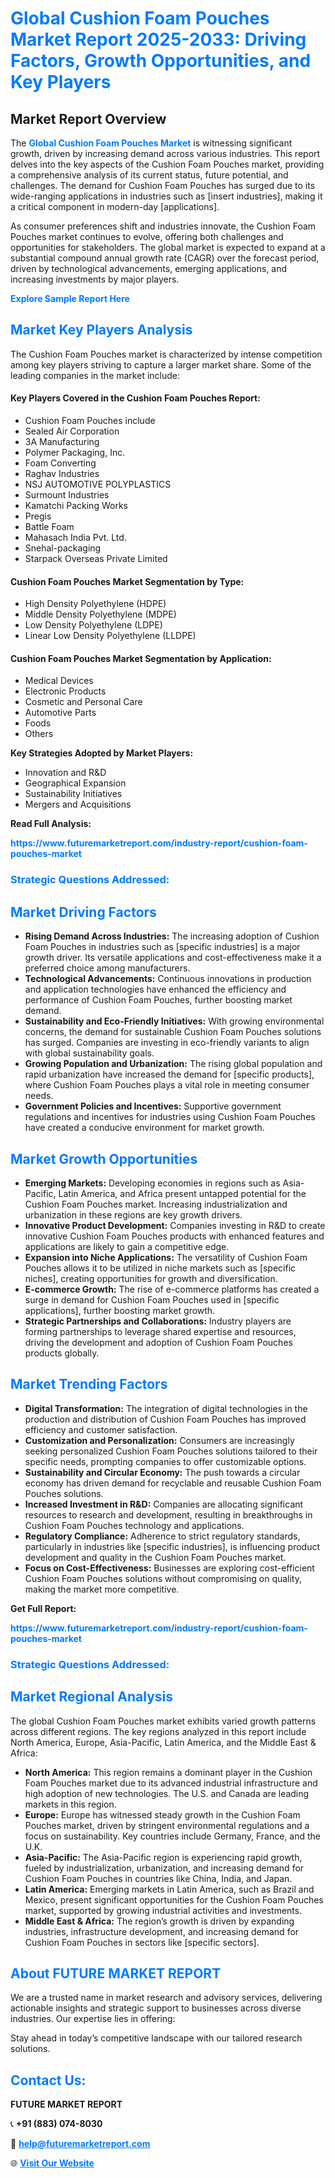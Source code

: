 <h1 style="color: #007BFF;">Global Cushion Foam Pouches Market Report 2025-2033: Driving Factors, Growth Opportunities, and Key Players</h1>

<section id="overview">
<h2>Market Report Overview</h2>
<p>The <a href="https://www.futuremarketreport.com/industry-report/cushion-foam-pouches-market" style="color: #007BFF; text-decoration: none;"><strong>Global Cushion Foam Pouches Market</strong></a> is witnessing significant growth, driven by increasing demand across various industries. This report delves into the key aspects of the Cushion Foam Pouches market, providing a comprehensive analysis of its current status, future potential, and challenges. The demand for Cushion Foam Pouches has surged due to its wide-ranging applications in industries such as [insert industries], making it a critical component in modern-day [applications].</p>
<p>As consumer preferences shift and industries innovate, the Cushion Foam Pouches market continues to evolve, offering both challenges and opportunities for stakeholders. The global market is expected to expand at a substantial compound annual growth rate (CAGR) over the forecast period, driven by technological advancements, emerging applications, and increasing investments by major players.</p>
</section>

<section id="overview">
<p><a href="https://www.futuremarketreport.com/request-sample/reportId=100647" style="color: #007BFF; text-decoration: none;"><strong>Explore Sample Report Here</strong></a></p>
</section>

<section id="key-players">
<h2 style="color: #007BFF;">Market Key Players Analysis</h2>
<p>The Cushion Foam Pouches market is characterized by intense competition among key players striving to capture a larger market share. Some of the leading companies in the market include:</p>
<h4>Key Players Covered in the Cushion Foam Pouches Report:</h4>
<ul><li>Cushion Foam Pouches include</li><li>Sealed Air Corporation</li><li>3A Manufacturing</li><li>Polymer Packaging, Inc.</li><li>Foam Converting</li><li>Raghav Industries</li><li>NSJ AUTOMOTIVE POLYPLASTICS</li><li>Surmount Industries</li><li>Kamatchi Packing Works</li><li>Pregis</li><li>Battle Foam</li><li>Mahasach India Pvt. Ltd.</li><li>Snehal-packaging</li><li>Starpack Overseas Private Limited</li></ul>
<h4>Cushion Foam Pouches Market Segmentation by Type:</h4>
<ul><li>High Density Polyethylene (HDPE)</li><li>Middle Density Polyethylene (MDPE)</li><li>Low Density Polyethylene (LDPE)</li><li>Linear Low Density Polyethylene (LLDPE)</li></ul>

<h4>Cushion Foam Pouches Market Segmentation by Application:</h4>
<ul><li>Medical Devices</li><li>Electronic Products</li><li>Cosmetic and Personal Care</li><li>Automotive Parts</li><li>Foods</li><li>Others</li></ul>
<p><strong>Key Strategies Adopted by Market Players:</strong></p>
<ul>
<li>Innovation and R&D</li>
<li>Geographical Expansion</li>
<li>Sustainability Initiatives</li>
<li>Mergers and Acquisitions</li>
</ul>
</section>

<section>
<p><strong>Read Full Analysis: </strong></p><a href="https://www.futuremarketreport.com/industry-report/cushion-foam-pouches-market" style="color: #007BFF; text-decoration: none;"><strong>https://www.futuremarketreport.com/industry-report/cushion-foam-pouches-market</strong></a>
<h3 style="color: #007BFF;">Strategic Questions Addressed:</h3>
</section>

<section id="driving-factors">
<h2 style="color: #007BFF;">Market Driving Factors</h2>
<ul>
<li><strong>Rising Demand Across Industries:</strong> The increasing adoption of Cushion Foam Pouches in industries such as [specific industries] is a major growth driver. Its versatile applications and cost-effectiveness make it a preferred choice among manufacturers.</li>
<li><strong>Technological Advancements:</strong> Continuous innovations in production and application technologies have enhanced the efficiency and performance of Cushion Foam Pouches, further boosting market demand.</li>
<li><strong>Sustainability and Eco-Friendly Initiatives:</strong> With growing environmental concerns, the demand for sustainable Cushion Foam Pouches solutions has surged. Companies are investing in eco-friendly variants to align with global sustainability goals.</li>
<li><strong>Growing Population and Urbanization:</strong> The rising global population and rapid urbanization have increased the demand for [specific products], where Cushion Foam Pouches plays a vital role in meeting consumer needs.</li>
<li><strong>Government Policies and Incentives:</strong> Supportive government regulations and incentives for industries using Cushion Foam Pouches have created a conducive environment for market growth.</li>
</ul>
</section>

<section id="growth-opportunities">
<h2 style="color: #007BFF;">Market Growth Opportunities</h2>
<ul>
<li><strong>Emerging Markets:</strong> Developing economies in regions such as Asia-Pacific, Latin America, and Africa present untapped potential for the Cushion Foam Pouches market. Increasing industrialization and urbanization in these regions are key growth drivers.</li>
<li><strong>Innovative Product Development:</strong> Companies investing in R&D to create innovative Cushion Foam Pouches products with enhanced features and applications are likely to gain a competitive edge.</li>
<li><strong>Expansion into Niche Applications:</strong> The versatility of Cushion Foam Pouches allows it to be utilized in niche markets such as [specific niches], creating opportunities for growth and diversification.</li>
<li><strong>E-commerce Growth:</strong> The rise of e-commerce platforms has created a surge in demand for Cushion Foam Pouches used in [specific applications], further boosting market growth.</li>
<li><strong>Strategic Partnerships and Collaborations:</strong> Industry players are forming partnerships to leverage shared expertise and resources, driving the development and adoption of Cushion Foam Pouches products globally.</li>
</ul>
</section>

<section id="trending-factors">
<h2 style="color: #007BFF;">Market Trending Factors</h2>
<ul>
<li><strong>Digital Transformation:</strong> The integration of digital technologies in the production and distribution of Cushion Foam Pouches has improved efficiency and customer satisfaction.</li>
<li><strong>Customization and Personalization:</strong> Consumers are increasingly seeking personalized Cushion Foam Pouches solutions tailored to their specific needs, prompting companies to offer customizable options.</li>
<li><strong>Sustainability and Circular Economy:</strong> The push towards a circular economy has driven demand for recyclable and reusable Cushion Foam Pouches solutions.</li>
<li><strong>Increased Investment in R&D:</strong> Companies are allocating significant resources to research and development, resulting in breakthroughs in Cushion Foam Pouches technology and applications.</li>
<li><strong>Regulatory Compliance:</strong> Adherence to strict regulatory standards, particularly in industries like [specific industries], is influencing product development and quality in the Cushion Foam Pouches market.</li>
<li><strong>Focus on Cost-Effectiveness:</strong> Businesses are exploring cost-efficient Cushion Foam Pouches solutions without compromising on quality, making the market more competitive.</li>
</ul>
</section>

<section>
<p><strong>Get Full Report: </strong></p><a href="https://www.futuremarketreport.com/industry-report/cushion-foam-pouches-market" style="color: #007BFF; text-decoration: none;"><strong>https://www.futuremarketreport.com/industry-report/cushion-foam-pouches-market</strong></a>
<h3 style="color: #007BFF;">Strategic Questions Addressed:</h3>
</section>


<section id="regional-analysis">
<h2 style="color: #007BFF;">Market Regional Analysis</h2>
<p>The global Cushion Foam Pouches market exhibits varied growth patterns across different regions. The key regions analyzed in this report include North America, Europe, Asia-Pacific, Latin America, and the Middle East & Africa:</p>
<ul>
<li><strong>North America:</strong> This region remains a dominant player in the Cushion Foam Pouches market due to its advanced industrial infrastructure and high adoption of new technologies. The U.S. and Canada are leading markets in this region.</li>
<li><strong>Europe:</strong> Europe has witnessed steady growth in the Cushion Foam Pouches market, driven by stringent environmental regulations and a focus on sustainability. Key countries include Germany, France, and the U.K.</li>
<li><strong>Asia-Pacific:</strong> The Asia-Pacific region is experiencing rapid growth, fueled by industrialization, urbanization, and increasing demand for Cushion Foam Pouches in countries like China, India, and Japan.</li>
<li><strong>Latin America:</strong> Emerging markets in Latin America, such as Brazil and Mexico, present significant opportunities for the Cushion Foam Pouches market, supported by growing industrial activities and investments.</li>
<li><strong>Middle East & Africa:</strong> The region’s growth is driven by expanding industries, infrastructure development, and increasing demand for Cushion Foam Pouches in sectors like [specific sectors].</li>
</ul>
</section>

<footer>
<h2 style="color: #007BFF;">About FUTURE MARKET REPORT</h2>
<p>We are a trusted name in market research and advisory services, delivering actionable insights and strategic support to businesses across diverse industries. Our expertise lies in offering:</p>

<p>Stay ahead in today’s competitive landscape with our tailored research solutions.</p>

<h2 style="color: #007BFF;">Contact Us:</h2>
<p><strong>FUTURE MARKET REPORT</strong></p>
<p>📞 <strong>+91 (883) 074-8030</strong></p>
<p>📧 <strong><a href="mailto:help@futuremarketreport.com" style="color: #007BFF;">help@futuremarketreport.com</a></strong></p>
<p>🌐 <strong><a href="https://www.futuremarketreport.com/" style="color: #007BFF;">Visit Our Website</a></strong></p>
</footer>